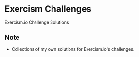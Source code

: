 # Exercism Challenges

Exercism.io Challenge Solutions

## Note

- Collections of my own solutions for Exercism.io's challenges.

